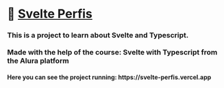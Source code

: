 <h1>🚀 <a href="https://svelte-perfis.vercel.app" target="_blank">Svelte Perfis</a></h1>

<h3>This is a project to learn about Svelte and Typescript. <br><br> Made with the help of the course: Svelte with Typescript from the Alura platform</h3>
<h4>Here you can see the project running: https://svelte-perfis.vercel.app</h4>

